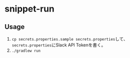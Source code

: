 # snippet-run

## Usage

1. `cp secrets.properties.sample secrets.properties`して、`secrets.properties`にSlack API Tokenを書く。
2. ```./gradlew run```
